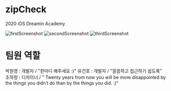# zipCheck
2020 iOS Dreamin Academy

![firstScreenshot](https://user-images.githubusercontent.com/52104464/92296345-bf1cd400-ef6e-11ea-8f7e-d02f3111b978.png)
![secondScreenshot](https://user-images.githubusercontent.com/52104464/92296347-c2b05b00-ef6e-11ea-9dd5-a5a12027722c.png)
![thirdScreenshot](https://user-images.githubusercontent.com/52104464/92296349-c3e18800-ef6e-11ea-9f5d-02411763d590.png)


# 팀원 역할
박원영 : 개발자 / "한마디 해주세요 :)"
유건호 : 개발자 / "깔끔하고 접근하기 쉽도록"
조하정 : 디자이너 / " Twenty years from now you will be more disappointed by the things you didn’t do than by the things you did. :)"
